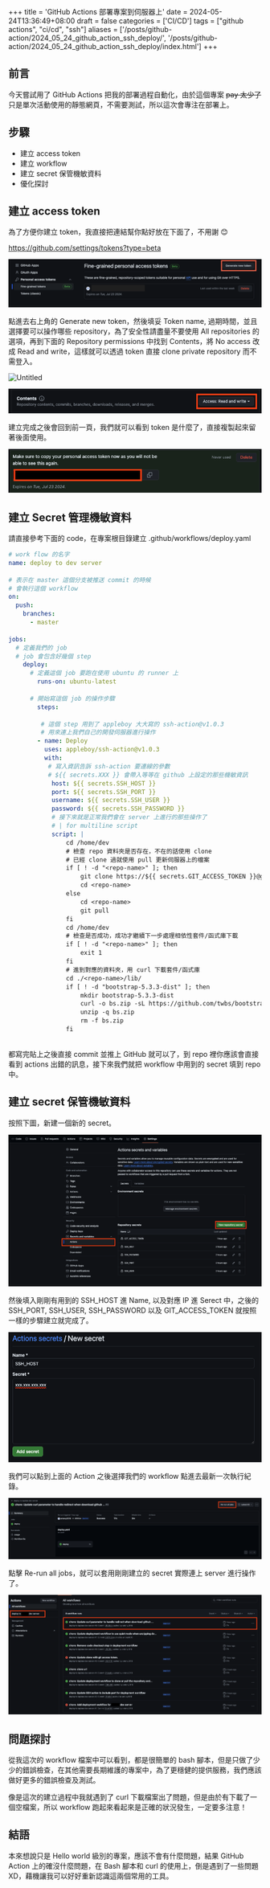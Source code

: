 +++
title = 'GitHub Actions 部署專案到伺服器上'
date = 2024-05-24T13:36:49+08:00
draft = false
categories = ['CI/CD']
tags = ["github actions", "ci/cd", "ssh"]
aliases = ['/posts/github-action/2024_05_24_github_action_ssh_deploy/', '/posts/github-action/2024_05_24_github_action_ssh_deploy/index.html']
+++

## 前言

今天嘗試用了 GitHub Actions 把我的部署過程自動化，由於這個專案 ~~pay 太少了~~只是單次活動使用的靜態網頁，不需要測試，所以這次會專注在部署上。

## 步驟

- 建立 access token
- 建立 workflow
- 建立 secret 保管機敏資料
- 優化探討

## 建立 access token

為了方便你建立 token，我直接把連結幫你點好放在下面了，不用謝 😊

<https://github.com/settings/tokens?type=beta>

![Untitled](./1.png)

點進去右上角的 Generate new token，然後填妥 Token name, 過期時間，並且選擇要可以操作哪些 repository，為了安全性請盡量不要使用 All repositories 的選項，再到下面的 Repository permissions 中找到 Contents，將 No access 改成 Read and write，這樣就可以透過 token 直接 clone private repository 而不需登入。

![Untitled](./2.png)

![Untitled](./3.png)

建立完成之後會回到前一頁，我們就可以看到 token 是什麼了，直接複製起來留著後面使用。

![Untitled](./4.png)

## 建立 Secret 管理機敏資料

請直接參考下面的 code，在專案根目錄建立 .github/workflows/deploy.yaml

```yaml
# work flow 的名字
name: deploy to dev server

# 表示在 master 這個分支被推送 commit 的時候
# 會執行這個 workflow
on:
  push:
    branches:
      - master

jobs:
  # 定義我們的 job
  # job 會包含好幾個 step
    deploy:
      # 定義這個 job 要跑在使用 ubuntu 的 runner 上
        runs-on: ubuntu-latest
    
      # 開始寫這個 job 的操作步驟
        steps:
         
         # 這個 step 用到了 appleboy 大大寫的 ssh-action@v1.0.3
         # 用來連上我們自己的開發伺服器進行操作
        - name: Deploy
          uses: appleboy/ssh-action@v1.0.3
          with:
           # 寫入資訊告訴 ssh-action 要連線的參數
           # ${{ secrets.XXX }} 會帶入等等在 github 上設定的那些機敏資訊
            host: ${{ secrets.SSH_HOST }}
            port: ${{ secrets.SSH_PORT }}
            username: ${{ secrets.SSH_USER }}
            password: ${{ secrets.SSH_PASSWORD }}
            # 接下來就是正常我們會在 server 上進行的那些操作了
            # | for multiline script
            script: |
                cd /home/dev
                # 檢查 repo 資料夾是否存在，不在的話使用 clone
                # 已經 clone 過就使用 pull 更新伺服器上的檔案
                if [ ! -d "<repo-name>" ]; then
                    git clone https://${{ secrets.GIT_ACCESS_TOKEN }}@github.com/<username>/<repo-name>.git
                    cd <repo-name>
                else
                    cd <repo-name>
                    git pull
                fi
                cd /home/dev
                # 檢查是否成功，成功才繼續下一步處理相依性套件/函式庫下載
                if [ ! -d "<repo-name>" ]; then
                    exit 1
                fi
                # 進到對應的資料夾，用 curl 下載套件/函式庫
                cd ./<repo-name>/lib/
                if [ ! -d "bootstrap-5.3.3-dist" ]; then
                    mkdir bootstrap-5.3.3-dist
                    curl -o bs.zip -sL https://github.com/twbs/bootstrap/releases/download/v5.3.3/bootstrap-5.3.3-dist.zip
                    unzip -q bs.zip
                    rm -f bs.zip
                fi
                    
```

都寫完貼上之後直接 commit 並推上 GitHub 就可以了，到 repo 裡你應該會直接看到 actions 出錯的訊息，接下來我們就把 workflow 中用到的 secret 填到 repo 中。

## 建立 secret 保管機敏資料

按照下圖，新建一個新的 secret。

![Untitled](./5.png)

然後填入剛剛有用到的 SSH_HOST 進 Name, 以及對應 IP 進 Serect 中，之後的 SSH_PORT, SSH_USER, SSH_PASSWORD 以及 GIT_ACCESS_TOKEN 就按照一樣的步驟建立就完成了。

![Untitled](./6.png)

我們可以點到上面的 Action 之後選擇我們的 workflow 點進去最新一次執行紀錄。

![Untitled](./7.png)

點擊 Re-run all jobs，就可以套用剛剛建立的 secret 實際連上 server 進行操作了。

![Untitled](./8.png)

## 問題探討

從我這次的 workflow 檔案中可以看到，都是很簡單的 bash 腳本，但是只做了少少的錯誤檢查，在其他需要長期維護的專案中，為了更穩健的提供服務，我們應該做好更多的錯誤檢查及測試。

像是這次的建立過程中我就遇到了 curl 下載檔案出了問題，但是由於有下載了一個空檔案，所以 workflow 跑起來看起來是正確的狀況發生，一定要多注意！

## 結語

本來想說只是 Hello world 級別的專案，應該不會有什麼問題，結果 GitHub Action 上的確沒什麼問題，在 Bash 腳本和 curl 的使用上，倒是遇到了一些問題XD，藉機讓我可以好好重新認識這兩個常用的工具。

